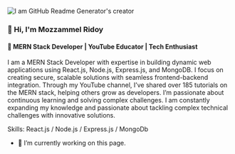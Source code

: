 ![I am GitHub Readme Generator's creator](https://res.cloudinary.com/dsh57dvqf/image/upload/v1728386791/Purple_Blue_Modern_Gaming_Youtube_Thumbnail_1_d5ojjf.png)
### 👋 Hi, I'm Mozzammel Ridoy
#### 🔹 MERN Stack Developer | YouTube Educator | Tech Enthusiast 

I am a MERN Stack Developer with expertise in building dynamic web applications using React.js, Node.js, Express.js, and MongoDB. I focus on creating secure, scalable solutions with seamless frontend-backend integration. Through my YouTube channel, I’ve shared over 185 tutorials on the MERN stack, helping others grow as developers. I’m passionate about continuous learning and solving complex challenges.
 I am constantly expanding my knowledge and passionate about tackling complex technical challenges with innovative solutions.


Skills: React.js / Node.js / Express.js / MongoDb

- 🔭 I’m currently working on this page. 




